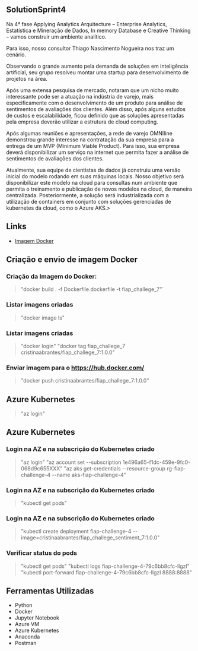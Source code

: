 ## SolutionSprint4
    

<p>Na 4ª fase Applying Analytics Arquitecture – Enterprise Analytics, Estatística e Mineração de Dados, In memory Database e Creative Thinking – vamos construir um ambiente analítico. 

Para isso, nosso consultor Thiago Nascimento Nogueira nos traz um cenário.

Observando o grande aumento pela demanda de soluções em inteligência artificial, seu grupo resolveu montar uma startup para desenvolvimento de projetos na área.

Após uma extensa pesquisa de mercado, notaram que um nicho muito interessante pode ser a atuação na indústria de varejo, mais especificamente com o desenvolvimento de um produto para análise de sentimentos de avaliações dos clientes. Além disso, após alguns estudos de custos e escalabilidade, ficou definido que as soluções apresentadas pela empresa deverão utilizar a estrutura de cloud computing.

Após algumas reuniões e apresentações, a rede de varejo OMNIline demonstrou grande interesse na contratação da sua empresa para a entrega de um MVP (Minimum Viable Product). Para isso, sua empresa deverá disponibilizar um serviço na internet que permita fazer a análise de sentimentos de avaliações dos clientes.

Atualmente, sua equipe de cientistas de dados já construiu uma versão inicial do modelo rodando em suas máquinas locais. Nosso objetivo será disponibilizar este modelo na cloud para consultas num ambiente que permita o treinamento e publicação de novos modelos na cloud, de maneira centralizada. Posteriormente, a solução será industrializada com a utilização de containers em conjunto com soluções gerenciadas de kubernetes da cloud, como o Azure AKS.></p>

## Links

- [Imagem Docker](https://hub.docker.com/repository/docker/cristinaabrantes/fiap_challege_7)

## Criação e envio de imagem Docker

### Criação da Imagem do Docker:
> "docker build . -f Dockerfile.dockerfile -t fiap_challege_7"`

### Listar imagens criadas
> "docker image ls"

### Listar imagens criadas
> "docker login"
> "docker tag fiap_challege_7 cristinaabrantes/fiap_challege_7:1.0.0"

### Enviar imagem para o https://hub.docker.com/
> "docker push cristinaabrantes/fiap_challege_7:1.0.0"

## Azure Kubernetes
> "az login"

## Azure Kubernetes

### Login na AZ e na subscrição do Kubernetes criado
> "az login"
> "az account set --subscription 1e496a65-f1dc-459e-9fc0-068d9c655XXX"
> "az aks get-credentials --resource-group rg-fiap-challenge-4 --name aks-fiap-challenge-4"

### Login na AZ e na subscrição do Kubernetes criado
> "kubectl get pods"

### Login na AZ e na subscrição do Kubernetes criado
> "kubectl create deployment fiap-challenge-4 --image=cristinaabrantes/fiap_challege_sentiment_7:1.0.0"

### Verificar status do pods
> "kubectl get pods"
> "kubectl logs fiap-challenge-4-79c6bb8cfc-llgzl"
> "kubectl port-forward fiap-challenge-4-79c6bb8cfc-llgzl 8888:8888"

 
## Ferramentas Utilizadas 
 
- Python
- Docker
- Jupyter Notebook
- Azure VM
- Azure Kubernetes
- Anaconda
- Postman
